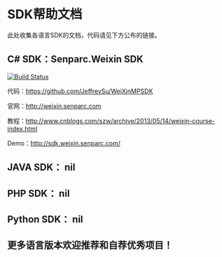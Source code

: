 SDK帮助文档
============
此处收集各语言SDK的文档，代码请见下方公布的链接。


## C# SDK：Senparc.Weixin SDK 

[![Build Status](https://travis-ci.org/JeffreySu/WeiXinMPSDK.svg?branch=master)](https://travis-ci.org/JeffreySu/WeiXinMPSDK)

代码：https://github.com/JeffreySu/WeiXinMPSDK

官网：http://weixin.senparc.com

教程：http://www.cnblogs.com/szw/archive/2013/05/14/weixin-course-index.html

Demo：http://sdk.weixin.senparc.com/


## JAVA SDK： nil

## PHP SDK： nil

## Python SDK： nil

## 更多语言版本欢迎推荐和自荐优秀项目！

